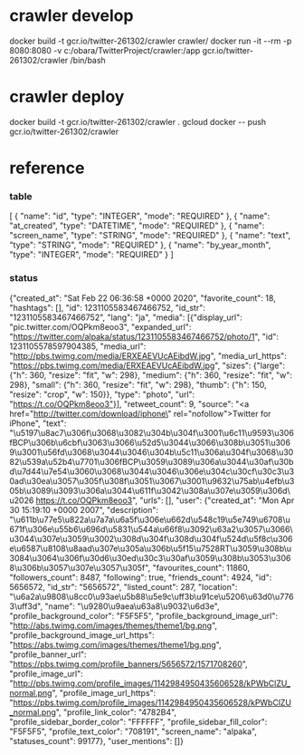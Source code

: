 # crawler develop
docker build -t gcr.io/twitter-261302/crawler crawler/
docker run -it --rm -p 8080:8080 -v c:/obara/TwitterProject/crawler:/app gcr.io/twitter-261302/crawler /bin/bash

# crawler deploy
docker build -t gcr.io/twitter-261302/crawler .
gcloud docker -- push gcr.io/twitter-261302/crawler

# reference
### table
[
    {
        "name": "id",
        "type": "INTEGER",
        "mode": "REQUIRED"
    },
    {
        "name": "at_created",
        "type": "DATETIME",
        "mode": "REQUIRED"
    },
    {
        "name": "screen_name",
        "type": "STRING",
        "mode": "REQUIRED"
    },
    {
        "name": "text",
        "type": "STRING",
        "mode": "REQUIRED"
    },
    {
        "name": "by_year_month",
        "type": "INTEGER",
        "mode": "REQUIRED"
    }
]

### status
{"created_at": "Sat Feb 22 06:36:58 +0000 2020", "favorite_count": 18, "hashtags": [], "id": 1231105583467466752, "id_str": "1231105583467466752", "lang": "ja", "media": [{"display_url": "pic.twitter.com/OQPkm8eoo3", "expanded_url": "https://twitter.com/alpaka/status/1231105583467466752/photo/1", "id": 1231105578597904385, "media_url": "http://pbs.twimg.com/media/ERXEAEVUcAEibdW.jpg", "media_url_https": "https://pbs.twimg.com/media/ERXEAEVUcAEibdW.jpg", "sizes": {"large": {"h": 360, "resize": "fit", "w": 298}, "medium": {"h": 360, "resize": "fit", "w": 298}, "small": {"h": 360, "resize": "fit", "w": 298}, "thumb": {"h": 150, "resize": "crop", "w": 150}}, "type": "photo", "url": "https://t.co/OQPkm8eoo3"}], "retweet_count": 9, "source": "<a href=\"http://twitter.com/download/iphone\" rel=\"nofollow\">Twitter for iPhone</a>", "text": "\u5197\u8ac7\u306f\u3068\u3082\u304b\u304f\u3001\u6c11\u9593\u306fBCP\u306b\u6cbf\u3063\u3066\u52d5\u3044\u3066\u308b\u3051\u3069\u3001\u56fd\u3068\u3044\u3046\u304b\u5c11\u306a\u304f\u3068\u3082\u539a\u52b4\u7701\u306fBCP\u3059\u3089\u306a\u3044\u30af\u30bd\u7d44\u7e54\u3060\u3068\u3044\u3046\u306e\u304c\u30cf\u30c3\u30ad\u30ea\u3057\u305f\u308f\u3051\u3067\u3001\u9632\u75ab\u4efb\u305b\u3089\u3093\u306a\u3044\u611f\u3042\u308a\u307e\u3059\u306d\u2026 https://t.co/OQPkm8eoo3", "urls": [], "user": {"created_at": "Mon Apr 30 15:19:10 +0000 2007", "description": "\u611b\u77e5\u822a\u7a7a\u6a5f\u306e\u662d\u548c19\u5e749\u6708\u671f\u306e\u55b6\u696d\u5831\u544a\u66f8\u3092\u63a2\u3057\u3066\u3044\u307e\u3059\u3002\u308d\u304f\u308d\u304f\u524d\u5f8c\u306e\u6587\u8108\u8aad\u307e\u305a\u306b\u5f15\u7528RT\u3059\u308b\u3084\u3064\u306f\u30d6\u30ed\u30c3\u30af\u3059\u308b\u3053\u3068\u306b\u3057\u307e\u3057\u305f", "favourites_count": 11860, "followers_count": 8487, "following": true, "friends_count": 4924, "id": 5656572, "id_str": "5656572", "listed_count": 287, "location": "\u6a2a\u9808\u8cc0\u93ae\u5b88\u5e9c\uff3b\u91ce\u5206\u63d0\u7763\uff3d", "name": "\u9280\u9aea\u63a8\u9032\u6d3e", "profile_background_color": "F5F5F5", "profile_background_image_url": "http://abs.twimg.com/images/themes/theme1/bg.png", "profile_background_image_url_https": "https://abs.twimg.com/images/themes/theme1/bg.png", "profile_banner_url": "https://pbs.twimg.com/profile_banners/5656572/1571708260", "profile_image_url": "http://pbs.twimg.com/profile_images/1142984950435606528/kPWbClZU_normal.png", "profile_image_url_https": "https://pbs.twimg.com/profile_images/1142984950435606528/kPWbClZU_normal.png", "profile_link_color": "4782B4", "profile_sidebar_border_color": "FFFFFF", "profile_sidebar_fill_color": "F5F5F5", "profile_text_color": "708191", "screen_name": "alpaka", "statuses_count": 99177}, "user_mentions": []}